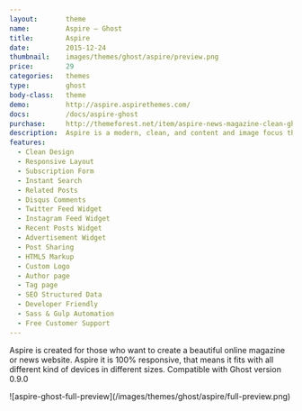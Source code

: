 ```yaml
---
layout:       theme
name:         Aspire – Ghost
title:        Aspire
date:         2015-12-24
thumbnail:    images/themes/ghost/aspire/preview.png
price:        29
categories:   themes
type:         ghost
body-class:   theme
demo:         http://aspire.aspirethemes.com/
docs:         /docs/aspire-ghost
purchase:     http://themeforest.net/item/aspire-news-magazine-clean-ghost-theme/14230254
description:  Aspire is a modern, clean, and content and image focus theme for Ghost.
features:
  - Clean Design
  - Responsive Layout
  - Subscription Form
  - Instant Search
  - Related Posts
  - Disqus Comments
  - Twitter Feed Widget
  - Instagram Feed Widget
  - Recent Posts Widget
  - Advertisement Widget
  - Post Sharing
  - HTML5 Markup
  - Custom Logo
  - Author page
  - Tag page
  - SEO Structured Data
  - Developer Friendly
  - Sass & Gulp Automation
  - Free Customer Support
---
```


Aspire is created for those who want to create a beautiful online magazine or news website. Aspire it is 100% responsive, that means it fits with all different kind of devices in different sizes. Compatible with Ghost version 0.9.0

<div class="darker-bg-image-wrap" markdown='1'>
  ![aspire-ghost-full-preview](/images/themes/ghost/aspire/full-preview.png)
</div>